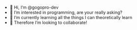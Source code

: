 - 👋 Hi, I’m @gogopro-dev
- 👀 I’m interested in programming, are your really asking?
- 🌱 I’m currently learning all the things I can theoretically learn
- 💞️ Therefore I’m looking to collaborate!

<!---
gogopro-dev/gogopro-dev is a ✨ special ✨ repository because its `README.md` (this file) appears on your GitHub profile.
You can click the Preview link to take a look at your changes.
--->
